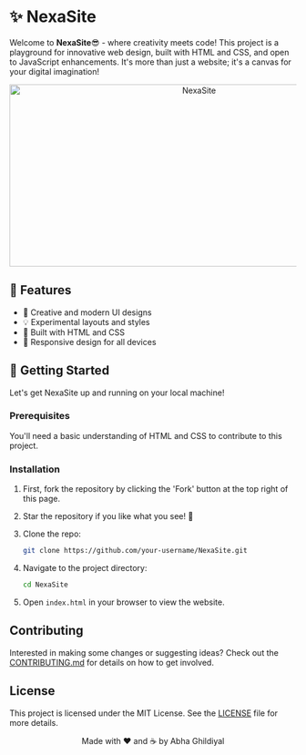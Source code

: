# ✨ NexaSite

Welcome to **NexaSite**😎 - where creativity meets code! This project is a playground for innovative web design, built with HTML and CSS, and open to JavaScript enhancements. It's more than just a website; it's a canvas for your digital imagination!

<div align="center"><img src="https://socialify.git.ci/Artemiskgg1/NexaSite/image?description=1&descriptionEditable=It%27s%20a%20canvas%20for%20your%20digital%20imagination!%E2%9C%A8&forks=1&name=1&owner=1&pattern=Solid&pulls=1&stargazers=1&theme=Dark" alt="NexaSite" width="650" height="320" /></div>

## 🌟 Features
- 🎨 Creative and modern UI designs
- 💡 Experimental layouts and styles
- 🔧 Built with HTML and CSS
- 📱 Responsive design for all devices

## 🚀 Getting Started
Let's get NexaSite up and running on your local machine!

### Prerequisites
You'll need a basic understanding of HTML and CSS to contribute to this project.

### Installation
1. First, fork the repository by clicking the 'Fork' button at the top right of this page.
2. Star the repository if you like what you see! 🌟

3. Clone the repo:
    ```bash
    git clone https://github.com/your-username/NexaSite.git
    ```
4. Navigate to the project directory:
    ```bash
    cd NexaSite
    ```
5. Open `index.html` in your browser to view the website.

## Contributing
Interested in making some changes or suggesting ideas? Check out the [CONTRIBUTING.md](CONTRIBUTING.md) for details on how to get involved.

## License
This project is licensed under the MIT License. See the [LICENSE](LICENSE) file for more details.

<p align="center">Made with ❤️ and ☕ by Abha Ghildiyal</p>